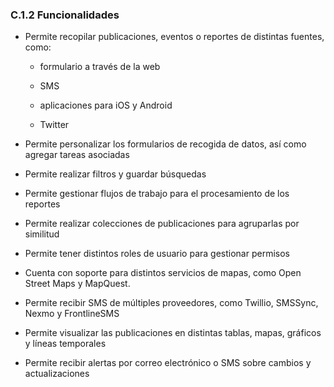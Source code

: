 ### C.1.2 Funcionalidades 

* Permite recopilar publicaciones, eventos o reportes de distintas fuentes, como:

    * formulario a través de la web 

    * SMS

    * aplicaciones para iOS y Android

    *  Twitter

* Permite personalizar los formularios de recogida de datos, así como agregar tareas asociadas

* Permite realizar filtros y guardar búsquedas 

* Permite gestionar flujos de trabajo para el procesamiento de los reportes

* Permite realizar colecciones de publicaciones para agruparlas por similitud

* Permite tener distintos roles de usuario para gestionar permisos 

* Cuenta con soporte para distintos servicios de mapas, como Open Street Maps y MapQuest.

* Permite recibir SMS de múltiples proveedores, como Twillio, SMSSync, Nexmo y  FrontlineSMS

* Permite visualizar las publicaciones en distintas tablas, mapas, gráficos y líneas temporales

* Permite recibir alertas por correo electrónico o SMS sobre cambios y actualizaciones


